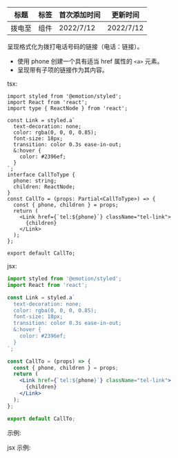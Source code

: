 | 标题   | 标签 | 首次添加时间 | 更新时间  |
| ------ | ---- | ------------ | --------- |
| 拨电至 | 组件 | 2022/7/12    | 2022/7/12 |

呈现格式化为拨打电话号码的链接（电话：链接）。

- 使用 phone 创建一个具有适当 href 属性的 `<a>` 元素。
- 呈现带有子项的链接作为其内容。

tsx:

```tsx | pure
import styled from '@emotion/styled';
import React from 'react';
import type { ReactNode } from 'react';

const Link = styled.a`
  text-decoration: none;
  color: rgba(0, 0, 0, 0.85);
  font-size: 18px;
  transition: color 0.3s ease-in-out;
  &:hover {
    color: #2396ef;
  }
`;
interface CallToType {
  phone: string;
  children: ReactNode;
}
const CallTo = (props: Partial<CallToType>) => {
  const { phone, children } = props;
  return (
    <Link href={`tel:${phone}`} className="tel-link">
      {children}
    </Link>
  );
};

export default CallTo;
```

jsx:

```jsx | pure
import styled from '@emotion/styled';
import React from 'react';

const Link = styled.a`
  text-decoration: none;
  color: rgba(0, 0, 0, 0.85);
  font-size: 18px;
  transition: color 0.3s ease-in-out;
  &:hover {
    color: #2396ef;
  }
`;

const CallTo = (props) => {
  const { phone, children } = props;
  return (
    <Link href={`tel:${phone}`} className="tel-link">
      {children}
    </Link>
  );
};

export default CallTo;
```

示例:

<code src="./Demo.zh-CN.tsx"></code>

jsx 示例:

<code src="./jsx/Demo.zh-CN.jsx"></code>
